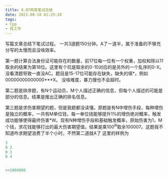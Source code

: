 ```yaml
---
title: 8.07网易笔试总结
date: 2021-08-10 01:25:28
tags: 
- Cpp 
- 找工作
---
```


写篇文章总结下笔试过程。
一共3道题150分钟。A了一道半，属于准备的不够充分写的太慢而且没啥效率。

<!--more-->

第一题计算合法身份证可能存在的数量，前17位每一位有一个权重，加权和除以11取余的结果为第18位。这里有个坑是取余的0-10对应的是另外的一个乱序的0-X。没看清题导致一直没AC。题目是15-17位可能存在缺失，缺失的填*，例如00000000000000***X。
没啥难度，暴力搜也不会超时。

第二题是排序题，有N个运动员，M个人描述正确的信息，但每个人描述的可能是部分的信息。结果是推出正确的排名信息。

第三题是求伤害期望的题，但是我题都没读懂。原题是有N中增伤手段，每种增伤是独立的概率，一共有M单位钱，每一单位钱能够提升1%的增伤绝对概率，触发成功能够使得最终伤害*W。现有N种增伤手段和基础触发概率，原始伤害为1，M个钱，求花钱能够打出的最大伤害期望值。结果是乘$100^{N}$取余100007。这题我不知道咋求期望浪费了半个小时，不然第二道就A了
这里的样例为
```c
3
0 2
0 3
0 4


>>1060000
```

